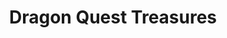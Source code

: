 ---
title: 'Dragon Quest Treasures'
platform: switch
genre:
  - action-adventure
  - rpg
digital: false
physical: true
guide: false
pending: false
posted: 2022-12-13
---
